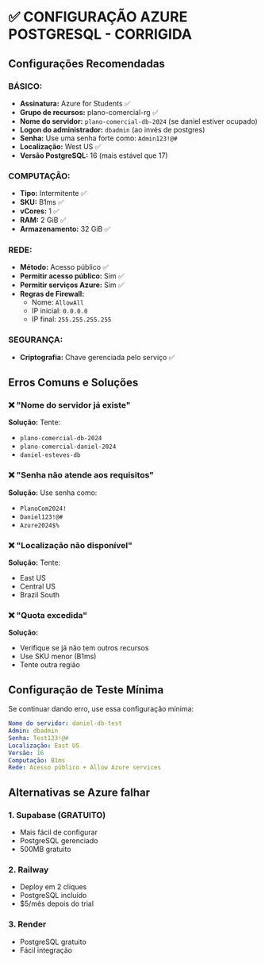 # ✅ CONFIGURAÇÃO AZURE POSTGRESQL - CORRIGIDA

## Configurações Recomendadas

### **BÁSICO:**
- **Assinatura:** Azure for Students ✅
- **Grupo de recursos:** plano-comercial-rg ✅
- **Nome do servidor:** `plano-comercial-db-2024` (se daniel estiver ocupado)
- **Logon do administrador:** `dbadmin` (ao invés de postgres)
- **Senha:** Use uma senha forte como: `Admin123!@#`
- **Localização:** West US ✅
- **Versão PostgreSQL:** 16 (mais estável que 17)

### **COMPUTAÇÃO:**
- **Tipo:** Intermitente ✅
- **SKU:** B1ms ✅
- **vCores:** 1 ✅
- **RAM:** 2 GiB ✅
- **Armazenamento:** 32 GiB ✅

### **REDE:**
- **Método:** Acesso público ✅
- **Permitir acesso público:** Sim ✅
- **Permitir serviços Azure:** Sim ✅
- **Regras de Firewall:** 
  - Nome: `AllowAll`
  - IP inicial: `0.0.0.0`
  - IP final: `255.255.255.255`

### **SEGURANÇA:**
- **Criptografia:** Chave gerenciada pelo serviço ✅

## Erros Comuns e Soluções

### ❌ "Nome do servidor já existe"
**Solução:** Tente:
- `plano-comercial-db-2024`
- `plano-comercial-daniel-2024`
- `daniel-esteves-db`

### ❌ "Senha não atende aos requisitos"
**Solução:** Use senha como:
- `PlanoCom2024!`
- `Daniel123!@#`
- `Azure2024$%`

### ❌ "Localização não disponível"
**Solução:** Tente:
- East US
- Central US
- Brazil South

### ❌ "Quota excedida"
**Solução:**
- Verifique se já não tem outros recursos
- Use SKU menor (B1ms)
- Tente outra região

## Configuração de Teste Mínima

Se continuar dando erro, use essa configuração mínima:

```yaml
Nome do servidor: daniel-db-test
Admin: dbadmin
Senha: Test123!@#
Localização: East US
Versão: 16
Computação: B1ms
Rede: Acesso público + Allow Azure services
```

## Alternativas se Azure falhar

### 1. **Supabase (GRATUITO)**
- Mais fácil de configurar
- PostgreSQL gerenciado
- 500MB gratuito

### 2. **Railway**
- Deploy em 2 cliques
- PostgreSQL incluído
- $5/mês depois do trial

### 3. **Render**
- PostgreSQL gratuito
- Fácil integração